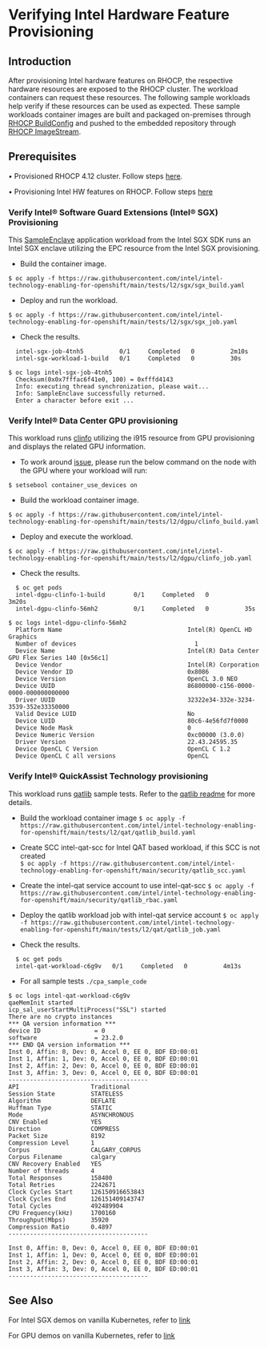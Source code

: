 # Verifying Intel Hardware Feature Provisioning
## Introduction
After provisioning Intel hardware features on RHOCP, the respective hardware resources are exposed to the RHOCP cluster. The workload containers can request these resources. The following sample workloads help verify if these resources can be used as expected. These sample workloads container images are built and packaged on-premises through [RHOCP BuildConfig](https://docs.openshift.com/container-platform/4.12/cicd/builds/understanding-buildconfigs.html) and pushed to the embedded repository through [RHOCP ImageStream](https://docs.openshift.com/container-platform/4.12/openshift_images/image-streams-manage.html).

## Prerequisites
•	Provisioned RHOCP 4.12 cluster. Follow steps [here](https://github.com/intel/intel-technology-enabling-for-openshift#provisioning-rhocp-cluster). 

•	Provisioning Intel HW features on RHOCP. Follow steps [here](https://github.com/intel/intel-technology-enabling-for-openshift#provisioning-intel-hardware-features-on-rhocp)

### Verify Intel® Software Guard Extensions (Intel® SGX) Provisioning
This [SampleEnclave](https://github.com/intel/linux-sgx/tree/master/SampleCode/SampleEnclave) application workload from the Intel SGX SDK runs an Intel SGX enclave utilizing the EPC resource from the Intel SGX provisioning.
* Build the container image. 
  
```$ oc apply -f https://raw.githubusercontent.com/intel/intel-technology-enabling-for-openshift/main/tests/l2/sgx/sgx_build.yaml```

* Deploy and run the workload.
  
```$ oc apply -f https://raw.githubusercontent.com/intel/intel-technology-enabling-for-openshift/main/tests/l2/sgx/sgx_job.yaml```

*	Check the results.
```$ oc get pods
  intel-sgx-job-4tnh5          0/1     Completed   0          2m10s
  intel-sgx-workload-1-build   0/1     Completed   0          30s
```
```
$ oc logs intel-sgx-job-4tnh5
  Checksum(0x0x7fffac6f41e0, 100) = 0xfffd4143
  Info: executing thread synchronization, please wait...
  Info: SampleEnclave successfully returned.
  Enter a character before exit ...
```
### Verify Intel® Data Center GPU provisioning
This workload runs [clinfo](https://github.com/Oblomov/clinfo) utilizing the i915 resource from GPU provisioning and displays the related GPU information.
* To work around [issue](https://github.com/intel/intel-technology-enabling-for-openshift/issues/107), please run the below command on the node with the GPU where your workload will run:
  
```$ setsebool container_use_devices on```

*	Build the workload container image. 

```$ oc apply -f https://raw.githubusercontent.com/intel/intel-technology-enabling-for-openshift/main/tests/l2/dgpu/clinfo_build.yaml ```

*	Deploy and execute the workload.

```$ oc apply -f https://raw.githubusercontent.com/intel/intel-technology-enabling-for-openshift/main/tests/l2/dgpu/clinfo_job.yaml```

* Check the results.
``` 
  $ oc get pods
  intel-dgpu-clinfo-1-build        0/1     Completed   0          3m20s
  intel-dgpu-clinfo-56mh2          0/1     Completed   0          35s
```
```
$ oc logs intel-dgpu-clinfo-56mh2  
  Platform Name                                   Intel(R) OpenCL HD Graphics
  Number of devices                                 1
  Device Name                                     Intel(R) Data Center GPU Flex Series 140 [0x56c1]
  Device Vendor                                   Intel(R) Corporation
  Device Vendor ID                                0x8086
  Device Version                                  OpenCL 3.0 NEO
  Device UUID                                     86800000-c156-0000-0000-000000000000
  Driver UUID                                     32322e34-332e-3234-3539-352e33350000
  Valid Device LUID                               No
  Device LUID                                     80c6-4e56fd7f0000
  Device Node Mask                                0
  Device Numeric Version                          0xc00000 (3.0.0)
  Driver Version                                  22.43.24595.35
  Device OpenCL C Version                         OpenCL C 1.2
  Device OpenCL C all versions                    OpenCL 
```                                               

### Verify Intel® QuickAssist Technology provisioning
This workload runs [qatlib](https://github.com/intel/qatlib) sample tests. Refer to the [qatlib readme](https://github.com/intel/qatlib/blob/main/INSTALL) for more details. 

*	Build the workload container image
  ```$ oc apply -f https://raw.githubusercontent.com/intel/intel-technology-enabling-for-openshift/main/tests/l2/qat/qatlib_build.yaml ```

* Create SCC intel-qat-scc for Intel QAT based workload, if this SCC is not created   
  ```$ oc apply -f https://raw.githubusercontent.com/intel/intel-technology-enabling-for-openshift/main/security/qatlib_scc.yaml```
      
* Create the intel-qat service account to use intel-qat-scc
  ```$ oc apply -f https://raw.githubusercontent.com/intel/intel-technology-enabling-for-openshift/main/security/qatlib_rbac.yaml```

* Deploy the qatlib workload job with intel-qat service account
  ```$ oc apply -f https://raw.githubusercontent.com/intel/intel-technology-enabling-for-openshift/main/tests/l2/qat/qatlib_job.yaml```

* Check the results.
``` 
  $ oc get pods
  intel-qat-workload-c6g9v   0/1     Completed   0          4m13s
```


* For all sample tests `./cpa_sample_code` 

```
$ oc logs intel-qat-workload-c6g9v
qaeMemInit started
icp_sal_userStartMultiProcess("SSL") started
There are no crypto instances
*** QA version information ***
device ID               = 0
software                = 23.2.0
*** END QA version information ***
Inst 0, Affin: 0, Dev: 0, Accel 0, EE 0, BDF ED:00:01
Inst 1, Affin: 1, Dev: 0, Accel 0, EE 0, BDF ED:00:01
Inst 2, Affin: 2, Dev: 0, Accel 0, EE 0, BDF ED:00:01
Inst 3, Affin: 3, Dev: 0, Accel 0, EE 0, BDF ED:00:01
---------------------------------------
API                    Traditional
Session State          STATELESS
Algorithm              DEFLATE
Huffman Type           STATIC
Mode                   ASYNCHRONOUS
CNV Enabled            YES
Direction              COMPRESS
Packet Size            8192
Compression Level      1
Corpus                 CALGARY_CORPUS
Corpus Filename        calgary
CNV Recovery Enabled   YES
Number of threads      4
Total Responses        158400
Total Retries          2242671
Clock Cycles Start     126150916653843
Clock Cycles End       126151409143747
Total Cycles           492489904
CPU Frequency(kHz)     1700160
Throughput(Mbps)       35920
Compression Ratio      0.4897
---------------------------------------

Inst 0, Affin: 0, Dev: 0, Accel 0, EE 0, BDF ED:00:01
Inst 1, Affin: 1, Dev: 0, Accel 0, EE 0, BDF ED:00:01
Inst 2, Affin: 2, Dev: 0, Accel 0, EE 0, BDF ED:00:01
Inst 3, Affin: 3, Dev: 0, Accel 0, EE 0, BDF ED:00:01
---------------------------------------
```


## See Also
For Intel SGX demos on vanilla Kubernetes, refer to [link](https://github.com/intel/intel-device-plugins-for-kubernetes/tree/main/demo/sgx-sdk-demo) 

For GPU demos on vanilla Kubernetes, refer to [link](https://github.com/intel/intel-device-plugins-for-kubernetes/tree/main/demo/intel-opencl-icd) 